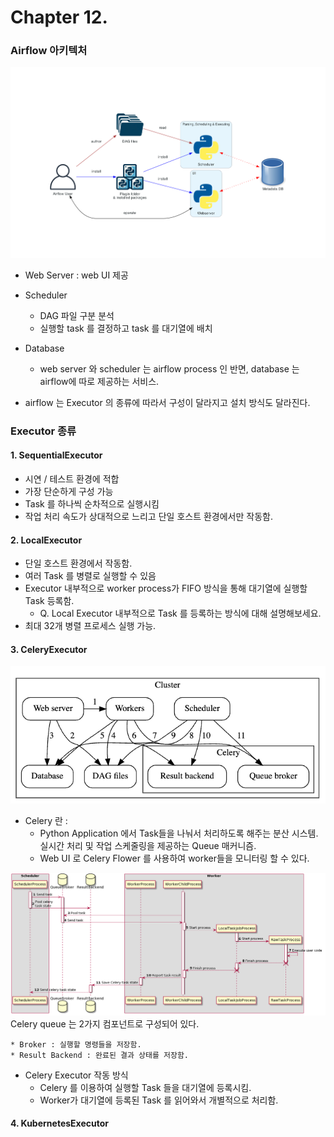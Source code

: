 # Chapter 12. 

### Airflow 아키텍처 

<img src="./img/diagram_basic_airflow_architecture.png">

- Web Server : web UI 제공
- Scheduler
  - DAG 파일 구분 분석
  - 실행할 task 를 결정하고 task 를 대기열에 배치
- Database 
    - web server 와 scheduler 는 airflow process 인 반면, database 는 airflow에 따로 제공하는 서비스. 
  
- airflow 는 Executor 의 종류에 따라서 구성이 달라지고 설치 방식도 달라진다. 

### Executor 종류

#### 1. SequentialExecutor
- 시연 / 테스트 환경에 적합 
- 가장 단순하게 구성 가능 
- Task 를 하나씩 순차적으로 실행시킴 
- 작업 처리 속도가 상대적으로 느리고 단일 호스트 환경에서만 작동함. 

#### 2. LocalExecutor
- 단일 호스트 환경에서 작동함. 
- 여러 Task 를 병렬로 실행할 수 있음
- Executor 내부적으로 worker process가 FIFO 방식을 통해 대기열에 실행할 Task 등록함.   
  - Q. Local Executor 내부적으로 Task 를 등록하는 방식에 대해 설명해보세요. 
- 최대 32개 병렬 프로세스 실행 가능. 

#### 3. CeleryExecutor
<img src="./img/celery.png">  

- Celery 란 : 
  - Python Application 에서 Task들을 나눠서 처리하도록 해주는 분산 시스템. 실시간 처리 및 작업 스케줄링을 제공하는 Queue 매커니즘. 
  - Web UI 로 Celery Flower 를 사용하여 worker들을 모니터링 할 수 있다. 

<img src="./img/run_task_on_celery_executor.png">  
  Celery queue 는 2가지 컴포넌트로 구성되어 있다.    

    * Broker : 실행할 명령들을 저장함. 
    * Result Backend : 완료된 결과 상태를 저장함. 

- Celery Executor 작동 방식 
  - Celery 를 이용하여 실행할 Task 들을 대기열에 등록시킴. 
  - Worker가 대기열에 등록된 Task 를 읽어와서 개별적으로 처리함. 
  
#### 4. KubernetesExecutor